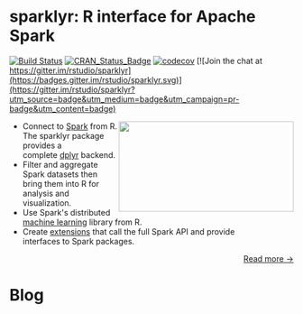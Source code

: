 sparklyr: R interface for Apache Spark
================

[![Build Status](https://travis-ci.org/rstudio/sparklyr.svg?branch=master)](https://travis-ci.org/rstudio/sparklyr) [![CRAN\_Status\_Badge](https://www.r-pkg.org/badges/version/sparklyr)](https://cran.r-project.org/package=sparklyr) [![codecov](https://codecov.io/gh/rstudio/sparklyr/branch/master/graph/badge.svg)](https://codecov.io/gh/rstudio/sparklyr) [![Join the chat at https://gitter.im/rstudio/sparklyr](https://badges.gitter.im/rstudio/sparklyr.svg)](https://gitter.im/rstudio/sparklyr?utm_source=badge&utm_medium=badge&utm_campaign=pr-badge&utm_content=badge)

<img src="tools/readme/sparklyr-illustration.png" width=310 height=160 align="right"/>

-   Connect to [Spark](http://spark.apache.org/) from R. The sparklyr package provides a <br/> complete [dplyr](https://github.com/hadley/dplyr) backend.
-   Filter and aggregate Spark datasets then bring them into R for <br/> analysis and visualization.
-   Use Spark's distributed [machine learning](http://spark.apache.org/docs/latest/mllib-guide.html) library from R.
-   Create [extensions](http://spark.rstudio.com/extensions.html) that call the full Spark API and provide <br/> interfaces to Spark packages.

<p align = "right">
  <a href="getting-started" class="more" title="Read More...">Read more &rarr;</a>
</p>


# Blog 

